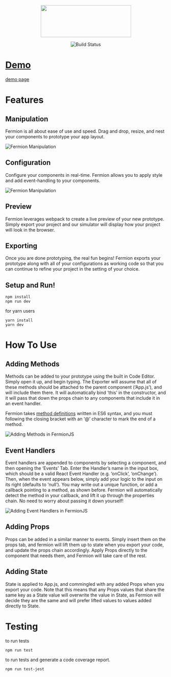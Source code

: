 <p align='center'><img height ='100' width='283' src="https://github.com/FermORG/fermorg.github.io/blob/master/assets/images/logo1.png?raw=true" /></p>


<p align='center'>
<img src="https://travis-ci.org/FermORG/FermionJS.svg?branch=master" alt="Build Status" /></a>
<a href="https://travis-ci.org/FermORG/FermionJS">
</p>

# Demo

[demo page](http://www.fermionjs.io/features.html)

# Features

 ## Manipulation ##

Fermion is all about ease of use and speed. Drag and drop, resize, and nest your components to prototype your app layout.

<img src="https://raw.githubusercontent.com/FermORG/fermorg.github.io/master/assets/images/manipulation.gif" alt="Fermion Manipulation" />

## Configuration ##

Configure your components in real-time. Fermion allows you to apply style and add event-handling to your components.

<img src="https://github.com/FermORG/fermorg.github.io/blob/master/assets/images/config.gif?raw=true" alt="Fermion Manipulation" />

## Preview ##

Fermion leverages webpack to create a live preview of your new prototype. Simply export your project and our simulator will display how your project will look in the browser.

## Exporting ##

Once you are done prototyping, the real fun begins! Fermion exports your prototype along with all of your configurations as working code so that you can continue to refine your project in the setting of your choice.

## Setup and Run!

```
npm install
npm run dev
```
for yarn users
```
yarn install
yarn dev
```

# How To Use

## Adding Methods

Methods can be added to your prototype using the built in Code Editor. Simply open it up, and begin typing. The Exporter will assume that all of these methods should be attached to the parent component (‘App.js’), and will include them there. It will automatically bind ‘this’ in the constructor, and it will pass that down the props chain to any components that include it in an event handler.

Fermion takes [method definitions](https://developer.mozilla.org/en-US/docs/Web/JavaScript/Reference/Functions/Method_definitions) written in ES6 syntax, and you must following the closing bracket with an ‘@’ character to mark the end of a method.

<img src="https://github.com/FermORG/fermorg.github.io/blob/master/assets/images/methods.png?raw=true" alt="Adding Methods in FermionJS">

## Event Handlers

Event handlers are appended to components by selecting a component, and then opening the ‘Events’ Tab. Enter the Handler’s name in the input box, which should be a valid React Event Handler (e.g. ‘onClick’, ‘onChange’). Then, when the event appears below, simply add your logic to the input on its right (defaults to ‘null’). You may write out a unique function, or add a callback pointing to a method, as shown before. Fermion will automatically detect the method in your callback, and lift it up through the properties chain. No need to worry about passing it down yourself!

<img src="https://github.com/FermORG/fermorg.github.io/blob/master/assets/images/events.png?raw=true" alt="Adding Event Handlers in FermionJS" />

## Adding Props

Props can be added in a similar manner to events. Simply insert them on the props tab, and fermion will lift them up to state when you export your code, and update the props chain accordingly. Apply Props directly to the component that needs them, and Fermion will take care of the rest.

## Adding State

State is applied to App.js, and commingled with any added Props when you export your code. Note that this means that any Props values that share the same key as a State value will overwrite the value in State, as Fermion will decide they are the same and will prefer lifted values to values added directly to State.

# Testing

to run tests
```
npm run test
```
to run tests and generate a code coverage report.
```
npm run test-jest
```
